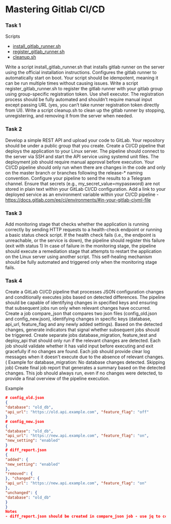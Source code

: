 # Mastering Gitlab CI/CD

### Task 1

Scripts

- [install_gitlab_runner.sh](task-1%2Finstall_gitlab_runner.sh)
- [register_gitlab_runner.sh](task-1%2Fregister_gitlab_runner.sh)
- [cleanup.sh](task-1%2Fcleanup.sh)

Write a script install_gitlab_runner.sh that installs gitlab runner on the server using the official installation
instructions. Configures the gitlab runner to automatically start on boot. Your script should be idempotent, meaning it
can be run multiple times without causing issues.
Write a script register_gitlab_runner.sh to register the gitlab runner with your gitlab group using group-specific
registration token. Use shell executor. The registration process should be fully automated and shouldn’t require manual
input except passing URL (yes, you can’t take runner registration token directly from UI).
Write a script cleanup.sh to clean up the gitlab runner by stopping, unregistering, and removing it from the server when
needed.

### Task 2

Develop a simple REST API and upload your code to GitLab. Your repository should be under a public group that you
create.
Create a CI/CD pipeline that deploys the application to your Linux server. The pipeline should connect to the server via
SSH and start the API service using systemd unit files.
The deployment job should require manual approval before execution.
Your CI/CD pipeline should only run when there are changes in the code and only
on the master branch or branches following the release-* naming convention. Configure your pipeline to send the results
to a Telegram channel.
Ensure that secrets (e.g., my_secret_value=mypassword) are not stored in plain text within your GitLab CI/CD
configuration.
Add a link to your deployed service as an environment variable within your CI/CD
pipeline - https://docs.gitlab.com/ee/ci/environments/#in-your-gitlab-ciyml-file

### Task 3

Add monitoring stage that checks whether the application is running correctly by sending HTTP requests to a health-check
endpoint or running a basic status check script. If the health check fails (i.e., the endpoint is unreachable, or the
service is down), the pipeline should register this failure (exit with status 1)
In case of failure in the monitoring stage, the pipeline should execute a remediation stage that attempts to restart the
application on the Linux server using another script. This self-healing mechanism should be fully automated and
triggered only when the monitoring stage fails.

### Task 4

Create a GitLab CI/CD pipeline that processes JSON configuration changes and conditionally executes jobs based on
detected differences. The pipeline should be capable of identifying changes in specified keys and ensuring that
subsequent jobs run only when relevant changes have occurred.
Create a job compare_json that compares two json files (config_old.json and config_new.json), identifying changes in
specific keys (database, api_url, feature_flag and any newly added settings). Based on the detected changes, generate
indicators that signal whether subsequent jobs should be triggered.
Create separate jobs database_migration, feature_test and deploy_api that should only run if the relevant changes are
detected. Each job should validate whether it has valid input before executing and exit gracefully if no changes are
found. Each job should provide clear log messages when it doesn't execute due to the absence of relevant changes. (
Example for database_migration: No database changes detected. Skipping job)
Create final job report that generates a summary based on the detected changes. This job should always run, even if no
changes were detected, to provide a final overview of the pipeline execution.

Example

```json
# config_old.json
{
"database": "old_db",
"api_url": "https://old.api.example.com", "feature_flag": "off"
}
# config_new.json
{
"database": "old_db",
"api_url": "https://new.api.example.com", "feature_flag": "on",
"new_setting": "enabled"
}
# diff_report.json
{
"added": {
"new_setting": "enabled"
},
"removed": {
}, "changed": {
"api_url": "https://new.api.example.com", "feature_flag": "on"
},
"unchanged": {
"database": "old_db"
}
}
Notes
- diff_report.json should be created in compare_json job - use jq to compare json
```